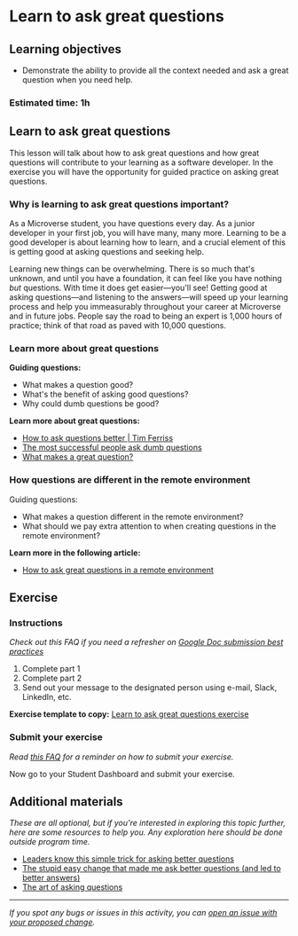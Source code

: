 # Learn to ask great questions

## Learning objectives

- Demonstrate the ability to provide all the context needed and ask a great question when you need help.

### **Estimated time**: 1h

## Learn to ask great questions

This lesson will talk about how to ask great questions and how great questions will contribute to your learning as a software developer. In the exercise you will have the opportunity for guided practice on asking great questions.

### Why is learning to ask great questions important?

As a Microverse student, you have questions every day. As a junior developer in your first job, you will have many, many more. Learning to be a good developer is about learning how to learn, and a crucial element of this is getting good at asking questions and seeking help.

Learning new things can be overwhelming. There is so much that's unknown, and until you have a foundation, it can feel like you have nothing *but* questions. With time it does get easier—you'll see! Getting good at asking questions—and listening to the answers—will speed up your learning process and help you immeasurably throughout your career at Microverse and in future jobs. People say the road to being an expert is 1,000 hours of practice; think of that road as paved with 10,000 questions.

### Learn more about great questions

**Guiding questions:**

- What makes a question good?
- What's the benefit of asking good questions?
- Why could dumb questions be good?

**Learn more about great questions:**

- [How to ask questions better | Tim Ferriss](https://www.youtube.com/watch?v=ALMg-7-2trY)
- [The most successful people ask dumb questions](https://bigthink.com/videos/tim-ferriss-on-the-importance-of-asking-dumb-questions)
- [What makes a great question?](what-makes-a-good-question.md)

### How questions are different in the remote environment

Guiding questions:

- What makes a question different in the remote environment?
- What should we pay extra attention to when creating questions in the remote environment?

**Learn more in the following article:**

- [How to ask great questions in a remote environment](asking-great-questions-in-a-remote-environment.md)

## Exercise

### Instructions

*Check out this FAQ if you need a refresher on [Google Doc submission best practices](https://microverse.zendesk.com/hc/en-us/articles/360063156813)*

1. Complete part 1
2. Complete part 2
3. Send out your message to the designated person using e-mail, Slack, LinkedIn, etc.

**Exercise template to copy:** [Learn to ask great questions exercise](https://docs.google.com/document/d/11G1pIb0pfM9D5ojdD_nQUwPOYXrVbKlagh9NO5ol0MY/edit)

### Submit your exercise

*Read [this FAQ](https://microverse.zendesk.com/hc/en-us/articles/360061344234) for a reminder on how to submit your exercise.*

Now go to your Student Dashboard and submit your exercise.

## Additional materials

*These are all optional, but if you're interested in exploring this topic further, here are some resources to help you. Any exploration here should be done outside program time.*

- [Leaders know this simple trick for asking better questions](https://www.forbes.com/sites/davidmarquet/2017/02/19/leaders-know-this-simple-trick-for-asking-better-questions/?sh=607728877f06)
- [The stupid easy change that made me ask better questions (and led to better answers)](https://www.themuse.com/advice/easy-change-ask-better-questions-get-better-answers)
- [The art of asking questions](https://www.freecodecamp.org/news/the-art-of-asking-questions-84c01c9987a4/)

------

_If you spot any bugs or issues in this activity, you can [open an issue with your proposed change](https://github.com/microverseinc/curriculum-transversal-skills/blob/main/git-github/articles/open_issue.md)._
